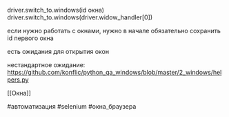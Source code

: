 driver.switch_to.windows(id окна)
driver.switch_to.windows(driver.widow_handler[0])

если нужно работать с окнами, нужно в начале обязательно сохранить id первого окна

есть ожидания для открытия окон

нестандартное ожидание:
https://github.com/konflic/python_qa_windows/blob/master/2_windows/helpers.py

[[Окна]]

#автоматизация 
#selenium 
#окна_браузера